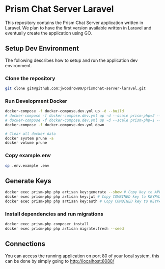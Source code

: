 # Prism Chat Server Laravel

This repository contains the Prism Chat Server application written in Laravel. We plan to have the first version available written in Laravel and eventually create the application using GO.

## Setup Dev Environment

The following describes how to setup and run the application dev environment.

### Clone the repository

``` bash
git clone git@github.com:jwoodrow99/prismchat-server-laravel.git
```

### Run Development Docker

``` bash
docker-compose -f docker-compose.dev.yml up -d --build
# docker-compose -f docker-compose.dev.yml up -d --scale prism-php=2 --no-recreate
# docker-compose -f docker-compose.dev.yml up -d --scale prism-php=1 --no-recreate
docker-compose -f docker-compose.dev.yml down

# Clear all docker data
docker system prune -a
docker volume prune
```

### Copy example.env

``` bash
cp .env.example .env
```

## Generate Keys

``` bash
docker exec prism-php php artisan key:generate --show # Copy key to APP_KEY in .env
docker exec prism-php php artisan key:jwt # Copy COMBINED key to KEYPAIR_JWT in .env
docker exec prism-php php artisan key:auth # Copy COMBINED key to KEYPAIR_AUTH in .env
```

### Install dependencies and run migrations

``` bash
docker exec prism-php composer install
docker exec prism-php php artisan migrate:fresh --seed
```

## Connections

You can access the running application on port 80 of your local system, this can be done by simply going to [http://localhost:8080/](http://localhost:8080/)
